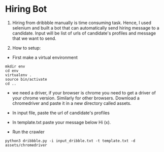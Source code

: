 # Hiring Bot
1. Hiring from dribbble manually is time consuming task. Hence, I used selenium and built a bot that can automatically send hiring message
to a candidate. Input will be list of urls of candidate's profiles and message that we want to send.

2. How to setup:
- First make a virtual environment
```
mkdir env
cd env
virtualenv .
source bin/activate
cd ..
```

- we need a driver, if your browser is chrome you need to get a driver of your chrome version. Similarly for other browsers.
Download a chromedriver and paste it in a new directory called assets.

- In input file, paste the url of candidate's profiles

- In template.txt paste your message below Hi (x).

- Run the crawler 
```
python3 dribbble.py -i input_dribble.txt -t template.txt -d assets/chromedriver
```
